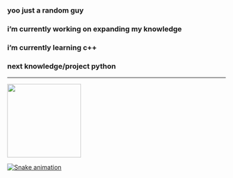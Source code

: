 ### yoo just a random guy

### i’m currently working on expanding my knowledge
### i’m currently learning c++
### next knowledge/project python

<hr />

<div>
  <a href="https://github.com/kxiraw">
  <img height="170em" src="https://github-readme-stats.vercel.app/api?username=kxiraw&show_icons=true&theme=tokyonight&include_all_commits=true&count_private=true"/>
    
  ![Snake animation](https://github.com/kxiraw/kxiraw/blob/output/github-contribution-grid-snake.svg)
</div>
